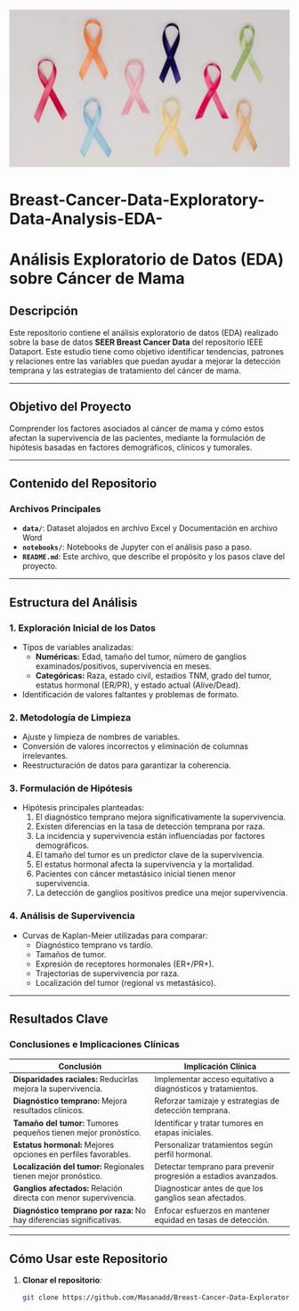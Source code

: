 ![Breast Cancer Awareness](https://github.com/Masanadd/-Breast-Cancer-Data-Exploratory-Data-Analysis-EDA/blob/main/Breast_cancer_pink_.png?raw=true)

# Breast-Cancer-Data-Exploratory-Data-Analysis-EDA-
# Análisis Exploratorio de Datos (EDA) sobre Cáncer de Mama

## Descripción

Este repositorio contiene el análisis exploratorio de datos (EDA) realizado sobre la base de datos **SEER Breast Cancer Data** del repositorio IEEE Dataport. Este estudio tiene como objetivo identificar tendencias, patrones y relaciones entre las variables que puedan ayudar a mejorar la detección temprana y las estrategias de tratamiento del cáncer de mama.

---

## Objetivo del Proyecto

Comprender los factores asociados al cáncer de mama y cómo estos afectan la supervivencia de las pacientes, mediante la formulación de hipótesis basadas en factores demográficos, clínicos y tumorales.

---

## Contenido del Repositorio

### Archivos Principales
- **`data/`**: Dataset alojados en archivo Excel y Documentación en archivo Word
- **`notebooks/`**: Notebooks de Jupyter con el análisis paso a paso.
- **`README.md`**: Este archivo, que describe el propósito y los pasos clave del proyecto.

---

## Estructura del Análisis

### 1. Exploración Inicial de los Datos
- Tipos de variables analizadas:
  - **Numéricas:** Edad, tamaño del tumor, número de ganglios examinados/positivos, supervivencia en meses.
  - **Categóricas:** Raza, estado civil, estadios TNM, grado del tumor, estatus hormonal (ER/PR), y estado actual (Alive/Dead).
- Identificación de valores faltantes y problemas de formato.

### 2. Metodología de Limpieza
- Ajuste y limpieza de nombres de variables.
- Conversión de valores incorrectos y eliminación de columnas irrelevantes.
- Reestructuración de datos para garantizar la coherencia.

### 3. Formulación de Hipótesis
- Hipótesis principales planteadas:
  1. El diagnóstico temprano mejora significativamente la supervivencia.
  2. Existen diferencias en la tasa de detección temprana por raza.
  3. La incidencia y supervivencia están influenciadas por factores demográficos.
  4. El tamaño del tumor es un predictor clave de la supervivencia.
  5. El estatus hormonal afecta la supervivencia y la mortalidad.
  6. Pacientes con cáncer metastásico inicial tienen menor supervivencia.
  7. La detección de ganglios positivos predice una mejor supervivencia.

### 4. Análisis de Supervivencia
- Curvas de Kaplan-Meier utilizadas para comparar:
  - Diagnóstico temprano vs tardío.
  - Tamaños de tumor.
  - Expresión de receptores hormonales (ER+/PR+).
  - Trajectorias de supervivencia por raza.
  - Localización del tumor (regional vs metastásico).

---

## Resultados Clave

### Conclusiones e Implicaciones Clínicas

| **Conclusión**                                    | **Implicación Clínica**                                       |
|---------------------------------------------------|--------------------------------------------------------------|
| **Disparidades raciales:** Reducirlas mejora la supervivencia. | Implementar acceso equitativo a diagnósticos y tratamientos.     |
| **Diagnóstico temprano:** Mejora resultados clínicos.          | Reforzar tamizaje y estrategias de detección temprana.        |
| **Tamaño del tumor:** Tumores pequeños tienen mejor pronóstico. | Identificar y tratar tumores en etapas iniciales.             |
| **Estatus hormonal:** Mejores opciones en perfiles favorables. | Personalizar tratamientos según perfil hormonal.              |
| **Localización del tumor:** Regionales tienen mejor pronóstico. | Detectar temprano para prevenir progresión a estadios avanzados. |
| **Ganglios afectados:** Relación directa con menor supervivencia. | Diagnosticar antes de que los ganglios sean afectados.        |
| **Diagnóstico temprano por raza:** No hay diferencias significativas. | Enfocar esfuerzos en mantener equidad en tasas de detección.  |

---

## Cómo Usar este Repositorio

1. **Clonar el repositorio**:
   ```bash
   git clone https://github.com/Masanadd/Breast-Cancer-Data-Exploratory-Data-Analysis-EDA-.git
